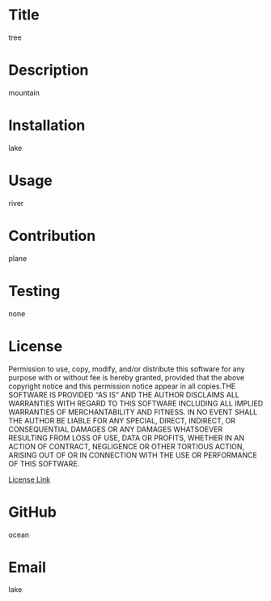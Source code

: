 
# Title
tree
# Description
mountain
# Installation
lake
# Usage
river
# Contribution
plane
# Testing
none
# License
Permission to use, copy, modify, and/or distribute this software for any purpose with or without fee is hereby granted, provided that the above copyright notice and this permission notice appear in all copies.THE SOFTWARE IS PROVIDED “AS IS” AND THE AUTHOR DISCLAIMS ALL WARRANTIES WITH REGARD TO THIS SOFTWARE INCLUDING ALL IMPLIED WARRANTIES OF MERCHANTABILITY AND FITNESS. IN NO EVENT SHALL THE AUTHOR BE LIABLE FOR ANY SPECIAL, DIRECT, INDIRECT, OR CONSEQUENTIAL DAMAGES OR ANY DAMAGES WHATSOEVER RESULTING FROM LOSS OF USE, DATA OR PROFITS, WHETHER IN AN ACTION OF CONTRACT, NEGLIGENCE OR OTHER TORTIOUS ACTION, ARISING OUT OF OR IN CONNECTION WITH THE USE OR PERFORMANCE OF THIS SOFTWARE.

[License Link](https://opensource.org/license/isc-license-txt)
# GitHub
ocean
# Email
lake
